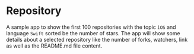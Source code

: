 # Repository #

A sample app to show the first 100 repositories with the topic `iOS` and language `Swift` sorted be the number of stars.
The app will show some details about a selected repository like the number of forks, watchers, link as well as the README.md file content.
